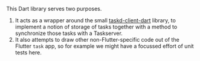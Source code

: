 This Dart library serves two purposes. 

1. It acts as a wrapper around the small
[taskd-client-dart](https://github.com/bradyt/taskd-client-dart)
library, to implement a notion of storage of tasks together with a
method to synchronize those tasks with a Taskserver.
2. It also attempts to draw other non-Flutter-specific code out of the
Flutter `task` app, so for example we might have a focussed effort of
unit tests here.
